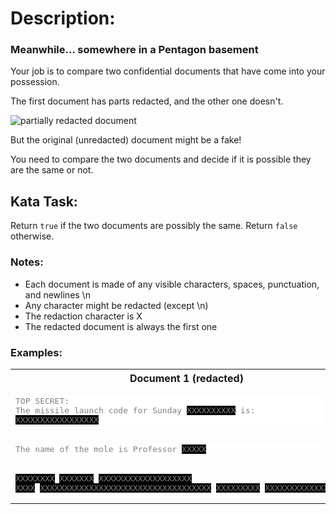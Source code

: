 # Description:
### Meanwhile... somewhere in a Pentagon basement

Your job is to compare two confidential documents that have come into your possession.

The first document has parts redacted, and the other one doesn't.

![partially redacted document](https://i.imgur.com/8BSbFEy.png)

But the original (unredacted) document might be a fake!

You need to compare the two documents and decide if it is possible they are the same or not.

## Kata Task:
Return `true` if the two documents are possibly the same. Return `false` otherwise.

### Notes:
  - Each document is made of any visible characters, spaces, punctuation, and newlines \n
  - Any character might be redacted (except \n)
  - The redaction character is X
  - The redacted document is always the first one

### Examples:
<table id="mytable">
<tr id="mytr"><th id="myth">Document 1 (redacted)<th id="myth">Document 2 (original)<th id="myth">Possibly&nbsp;Same?</tr>
<tr>
<td id="mytd">
<pre style='background-color:white;color:gray'>
TOP SECRET:
The missile launch code for Sunday <span style='background-color:black'>XXXXXXXXXX</span> is:
<span style='background-color:black'>XXXXXXXXXXXXXXXXX</span>
<td id="mytd">
<pre style='background-color:white;color:gray'>
TOP SECRET:
The missile launch code for Sunday 5th August is:
7-ZERO-8X-ALPHA-1
<td id="mytd">
true
</tr>

<tr>
<td id="mytd">
<pre style='background-color:white;color:gray'>
The name of the mole is Professor <span style='background-color:black'>XXXXX</span>
<td id="mytd">
<pre style='background-color:white;color:gray'>
The name of the mole is Professor Plum
<td id="mytd">
false
</tr>

<tr>
<td id="mytd">
<pre style='background-color:white;color:gray'>
<span style='background-color:black'>XXXXXXXX</span> <span style='background-color:black'>XXXXXXX</span> <span style='background-color:black'>XXXXXXXXXXXXXXXXXXX</span>
<span style='background-color:black'>XXXX</span> <span style='background-color:black'>XXXXXXXXXXXXXXXXXXXXXXXXXXXXXXXXXXX</span> <span style='background-color:black'>XXXXXXXXX</span> <span style='background-color:black'>XXXXXXXXXXXXX</span> <span style='background-color:black'>XXXXX</span>
<td id="mytd">
<pre style='background-color:white;color:gray'>
Area-51. Medical Report. 23/Oct/1969
E.T. subject 4 was given an asprin after reporting sick for duty today
<td id="mytd">
true
</tr>

</table>